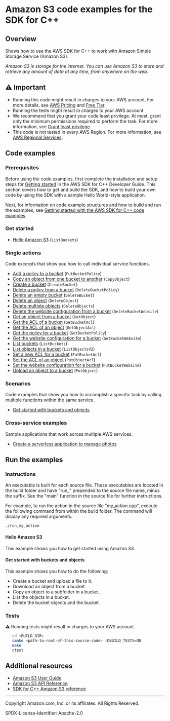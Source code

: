 # Amazon S3 code examples for the SDK for C++

## Overview

Shows how to use the AWS SDK for C++ to work with Amazon Simple Storage Service (Amazon S3).

<!--custom.overview.start-->
<!--custom.overview.end-->

_Amazon S3 is storage for the internet. You can use Amazon S3 to store and retrieve any amount of data at any time, from anywhere on the web._

## ⚠ Important

* Running this code might result in charges to your AWS account. For more details, see [AWS Pricing](https://aws.amazon.com/pricing/) and [Free Tier](https://aws.amazon.com/free/).
* Running the tests might result in charges to your AWS account.
* We recommend that you grant your code least privilege. At most, grant only the minimum permissions required to perform the task. For more information, see [Grant least privilege](https://docs.aws.amazon.com/IAM/latest/UserGuide/best-practices.html#grant-least-privilege).
* This code is not tested in every AWS Region. For more information, see [AWS Regional Services](https://aws.amazon.com/about-aws/global-infrastructure/regional-product-services).

<!--custom.important.start-->
<!--custom.important.end-->

## Code examples

### Prerequisites



Before using the code examples, first complete the installation and setup steps
for [Getting started](https://docs.aws.amazon.com/sdk-for-cpp/v1/developer-guide/getting-started.html) in the AWS SDK for
C++ Developer Guide.
This section covers how to get and build the SDK, and how to build your own code by using the SDK with a
sample Hello World-style application.

Next, for information on code example structures and how to build and run the examples, see [Getting started with the AWS SDK for C++ code examples](https://docs.aws.amazon.com/sdk-for-cpp/v1/developer-guide/getting-started-code-examples.html).


<!--custom.prerequisites.start-->
<!--custom.prerequisites.end-->

### Get started

- [Hello Amazon S3](hello_s3/CMakeLists.txt#L4) (`ListBuckets`)


### Single actions

Code excerpts that show you how to call individual service functions.

- [Add a policy to a bucket](put_bucket_policy.cpp#L38) (`PutBucketPolicy`)
- [Copy an object from one bucket to another](copy_object.cpp#L34) (`CopyObject`)
- [Create a bucket](create_bucket.cpp#L35) (`CreateBucket`)
- [Delete a policy from a bucket](delete_bucket_policy.cpp#L32) (`DeleteBucketPolicy`)
- [Delete an empty bucket](delete_bucket.cpp#L32) (`DeleteBucket`)
- [Delete an object](delete_object.cpp#L33) (`DeleteObject`)
- [Delete multiple objects](delete_objects.cpp#L35) (`DeleteObjects`)
- [Delete the website configuration from a bucket](delete_website_config.cpp#L32) (`DeleteBucketWebsite`)
- [Get an object from a bucket](get_object.cpp#L34) (`GetObject`)
- [Get the ACL of a bucket](get_bucket_acl.cpp#L39) (`GetBucketAcl`)
- [Get the ACL of an object](get_put_object_acl.cpp#L46) (`GetObjectAcl`)
- [Get the policy for a bucket](get_bucket_policy.cpp#L33) (`GetBucketPolicy`)
- [Get the website configuration for a bucket](get_website_config.cpp#L32) (`GetBucketWebsite`)
- [List buckets](list_buckets.cpp#L31) (`ListBuckets`)
- [List objects in a bucket](list_objects.cpp#L33) (`ListObjectsV2`)
- [Set a new ACL for a bucket](put_bucket_acl.cpp#L49) (`PutBucketAcl`)
- [Set the ACL of an object](get_put_object_acl.cpp#L173) (`PutObjectAcl`)
- [Set the website configuration for a bucket](put_website_config.cpp#L36) (`PutBucketWebsite`)
- [Upload an object to a bucket](put_object.cpp#L35) (`PutObject`)

### Scenarios

Code examples that show you how to accomplish a specific task by calling multiple
functions within the same service.

- [Get started with buckets and objects](s3_getting_started_scenario.cpp)

### Cross-service examples

Sample applications that work across multiple AWS services.

- [Create a serverless application to manage photos](../../example_code/cross-service/photo_asset_manager)


<!--custom.examples.start-->
<!--custom.examples.end-->

## Run the examples

### Instructions

An executable is built for each source file. These executables are located in the build folder and have
"run_" prepended to the source file name, minus the suffix. See the "main" function in the source file for further instructions.

For example, to run the action in the source file "my_action.cpp", execute the following command from within the build folder. The command
will display any required arguments.

```
./run_my_action
```

<!--custom.instructions.start-->
<!--custom.instructions.end-->

#### Hello Amazon S3

This example shows you how to get started using Amazon S3.



#### Get started with buckets and objects

This example shows you how to do the following:

- Create a bucket and upload a file to it.
- Download an object from a bucket.
- Copy an object to a subfolder in a bucket.
- List the objects in a bucket.
- Delete the bucket objects and the bucket.

<!--custom.scenario_prereqs.s3_Scenario_GettingStarted.start-->
<!--custom.scenario_prereqs.s3_Scenario_GettingStarted.end-->


<!--custom.scenarios.s3_Scenario_GettingStarted.start-->
<!--custom.scenarios.s3_Scenario_GettingStarted.end-->

### Tests

⚠ Running tests might result in charges to your AWS account.



```sh
   cd <BUILD_DIR>
   cmake <path-to-root-of-this-source-code> -DBUILD_TESTS=ON
   make
   ctest
```


<!--custom.tests.start-->
<!--custom.tests.end-->

## Additional resources

- [Amazon S3 User Guide](https://docs.aws.amazon.com/AmazonS3/latest/userguide/Welcome.html)
- [Amazon S3 API Reference](https://docs.aws.amazon.com/AmazonS3/latest/API/Welcome.html)
- [SDK for C++ Amazon S3 reference](https://sdk.amazonaws.com/cpp/api/LATEST/aws-cpp-sdk-s3/html/annotated.html)

<!--custom.resources.start-->
<!--custom.resources.end-->

---

Copyright Amazon.com, Inc. or its affiliates. All Rights Reserved.

SPDX-License-Identifier: Apache-2.0